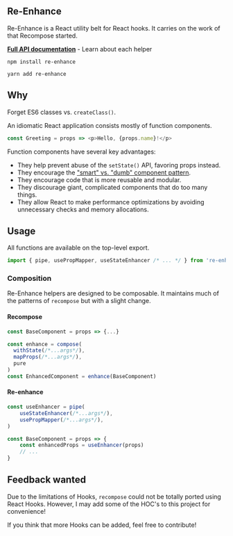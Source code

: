 ## Re-Enhance

Re-Enhance is a React utility belt for React hooks. It carries on the work of that Recompose started.

[**Full API documentation**](docs/API.md) - Learn about each helper

```
npm install re-enhance
```

```
yarn add re-enhance
```

## Why

Forget ES6 classes vs. `createClass()`.

An idiomatic React application consists mostly of function components.

```js
const Greeting = props => <p>Hello, {props.name}!</p>
```

Function components have several key advantages:

-   They help prevent abuse of the `setState()` API, favoring props instead.
-   They encourage the ["smart" vs. "dumb" component pattern](https://medium.com/@dan_abramov/smart-and-dumb-components-7ca2f9a7c7d0).
-   They encourage code that is more reusable and modular.
-   They discourage giant, complicated components that do too many things.
-   They allow React to make performance optimizations by avoiding unnecessary checks and memory allocations.

## Usage

All functions are available on the top-level export.

```js
import { pipe, usePropMapper, useStateEnhancer /* ... */ } from 're-enhance'
```

### Composition

Re-Enhance helpers are designed to be composable. It maintains much of the patterns of `recompose` but with a slight change.

#### Recompose

```js
const BaseComponent = props => {...}

const enhance = compose(
  withState(/*...args*/),
  mapProps(/*...args*/),
  pure
)
const EnhancedComponent = enhance(BaseComponent)
```

#### Re-enhance

```js
const useEnhancer = pipe(
    useStateEnhancer(/*...args*/),
    usePropMapper(/*...args*/),
)

const BaseComponent = props => {
    const enhancedProps = useEnhancer(props)
    // ...
}
```

## Feedback wanted

Due to the limitations of Hooks, `recompose` could not be totally ported using React Hooks. However, I may add some of the HOC's to this project for convenience!

If you think that more Hooks can be added, feel free to contribute!
